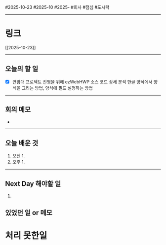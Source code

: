 #2025-10-23 #2025-10 #2025- 
#회사 #점심 #도시락 

------
# 링크 
[[2025-10-23]]

---
## 오늘의 할 일
- [x] 연암대 프로젝트 진행을 위해 ezWebHWP 소스 코드 상세 분석
      한글 양식에서 양식을 그리는 방법, 양식에 필드 설정하는 방법
---
## 회의 메모
- 
---
## 오늘 배운 것
1. 오전
    1. 
2. 오후
    1. 
---
## Next Day 해야할 일
1. 


## 있었던 일 or 메모


# 처리 못한일